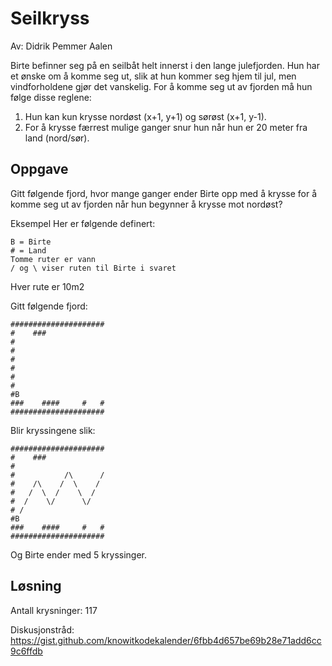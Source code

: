 # Seilkryss

Av: Didrik Pemmer Aalen

Birte befinner seg på en seilbåt helt innerst i den lange julefjorden. Hun har et ønske om å komme seg ut, slik at hun kommer seg hjem til jul, men vindforholdene gjør det vanskelig. For å komme seg ut av fjorden må hun følge disse reglene:

1. Hun kan kun krysse nordøst (x+1, y+1) og sørøst (x+1, y-1).
2. For å krysse færrest mulige ganger snur hun når hun er 20 meter fra land (nord/sør).

## Oppgave

Gitt følgende fjord, hvor mange ganger ender Birte opp med å krysse for å komme seg ut av fjorden når hun begynner å krysse mot nordøst?

Eksempel
Her er følgende definert:

```
B = Birte
# = Land
Tomme ruter er vann
/ og \ viser ruten til Birte i svaret
```

Hver rute er 10m2

Gitt følgende fjord:

```
#####################
#    ###
#            
#
#
#
#
#
#B
###    ####     #   #
#####################
```

Blir kryssingene slik:

```
#####################
#    ###
#            
#           /\      /
#    /\    /  \    /
#   /  \  /    \  /
#  /    \/      \/
# /              
#B
###    ####     #   #
#####################
```

Og Birte ender med 5 kryssinger.

## Løsning

Antall krysninger: 117

Diskusjonstråd: https://gist.github.com/knowitkodekalender/6fbb4d657be69b28e71add6cc9c6ffdb